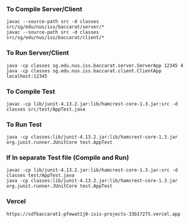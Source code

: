 ### To Compile Server/Client

```
javac --source-path src -d classes src/sg/edu/nus/iss/baccarat/server/*
javac --source-path src -d classes src/sg/edu/nus/iss/baccarat/client/*
```

### To Run Server/Client

```
java -cp classes sg.edu.nus.iss.baccarat.server.ServerApp 12345 4
java -cp classes sg.edu.nus.iss.baccarat.client.ClientApp localhost:12345
```

### To Compile Test

```
javac -cp lib/junit-4.13.2.jar:lib/hamcrest-core-1.3.jar:src -d classes src/test/AppTest.java
```

### To Run Test

```
java -cp classes:lib/junit-4.13.2.jar:lib/hamcrest-core-1.3.jar org.junit.runner.JUnitCore test.AppTest
```

### If In separate Test file (Compile and Run)

```
javac -cp lib/junit-4.13.2.jar:lib/hamcrest-core-1.3.jar:src -d classes test/AppTest.java
java -cp classes:lib/junit-4.13.2.jar:lib/hamcrest-core-1.3.jar org.junit.runner.JUnitCore test.AppTest

```

### Vercel

```
https://sdfbaccarat1-pfewat1j0-isis-projects-33b17275.vercel.app
```
